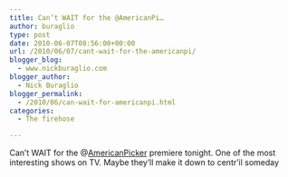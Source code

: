 ```yaml
---
title: Can’t WAIT for the @AmericanPi…
author: buraglio
type: post
date: 2010-06-07T08:56:00+00:00
url: /2010/06/07/cant-wait-for-the-americanpi/
blogger_blog:
  - www.nickburaglio.com
blogger_author:
  - Nick Buraglio
blogger_permalink:
  - /2010/06/can-wait-for-americanpi.html
categories:
  - The firehose

---
```

Can&#8217;t WAIT for the @[AmericanPicker][1] premiere tonight. One of the most interesting shows on TV. Maybe they&#8217;ll make it down to centr&#8217;il someday

 [1]: http://twitter.com/AmericanPicker